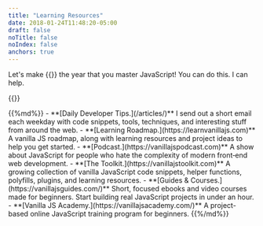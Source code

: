 ```yaml
---
title: "Learning Resources"
date: 2018-01-24T11:48:20-05:00
draft: false
noTitle: false
noIndex: false
anchors: true
---
```


Let's make {{<year>}} the year that you master&nbsp;JavaScript! You can do this. I can help.

{{<cta for="learnvjs-resources">}}

<div class="list-spaced">
{{%md%}}
- **[Daily Developer Tips.](/articles/)** I send out a short email each weekday with code snippets, tools, techniques, and interesting stuff from around the web.
- **[Learning Roadmap.](https://learnvanillajs.com)** A vanilla JS roadmap, along with learning resources and project ideas to help you get started.
- **[Podcast.](https://vanillajspodcast.com)** A show about JavaScript for people who hate the complexity of modern front‑end web development.
- **[The Toolkit.](https://vanillajstoolkit.com)** A growing collection of vanilla JavaScript code snippets, helper functions, polyfills, plugins, and learning resources.
- **[Guides & Courses.](https://vanillajsguides.com/)** Short, focused ebooks and video courses made for beginners. Start building real JavaScript projects in under an hour.
- **[Vanilla JS Academy.](https://vanillajsacademy.com/)** A project-based online JavaScript training program for beginners.
{{%/md%}}
</div>